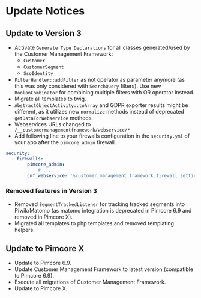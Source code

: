 # Update Notices

## Update to Version 3
- Activate `Generate Type Declarations` for all classes generated/used by the Customer Management Framework:
  - `Customer`
  - `CustomerSegment`
  - `SsoIdentity`
- `FilterHandler::addFilter` as not operator as parameter anymore (as this was only considered with `SearchQuery` filters). 
  Use new `BoolanCombinator` for combining multiple filters with OR operator instead. 
- Migrate all templates to twig.
- `AbstractObjectActivity::toArray` and GDPR exporter results might be different, as it utilizes new `normalize` methods 
  instead of deprecated `getDataForWebservice` methods.
- Webservices URLs changed to ` /__customermanagementframework/webservice/*`
- Add following line to your firewalls configuration in the `security.yml` of your app after the `pimcore_admin` firewall.
```yml 
security:
    firewalls:
        pimcore_admin: 
            # ...
        cmf_webservice: '%customer_management_framework.firewall_settings%'
``` 

### Removed features in Version 3   
- Removed `SegmentTrackedListener` for tracking tracked segments into Piwik/Matomo
  (as matomo integration is deprecated in Pimcore 6.9 and removed in Pimcore X).
- Migrated all templates to php templates and removed templating helpers.

## Update to Pimcore X
- Update to Pimcore 6.9.
- Update Customer Management Framework to latest version (compatible to Pimcore 6.9).
- Execute all migrations of Customer Management Framework.
- Update to Pimcore X.